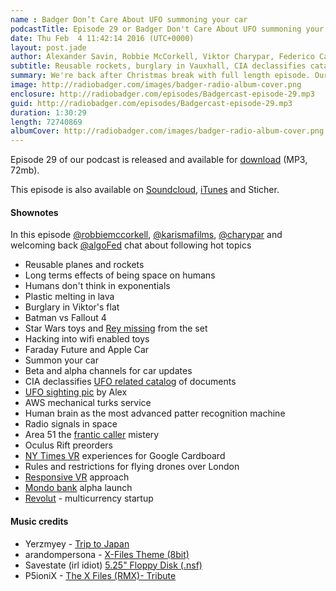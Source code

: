 ```yaml
---
name : Badger Don’t Care About UFO summoning your car
podcastTitle: Episode 29 or Badger Don't Care About UFO summoning your car
date: Thu Feb  4 11:42:14 2016 (UTC+0000)
layout: post.jade
author: Alexander Savin, Robbie McCorkell, Viktor Charypar, Federico Capaldo
subtitle: Reusable rockets, burglary in Vauxhall, CIA declassifies catalogs of UFO related documents, AWS mechanical turks, NY Times VR, Oculus preorders, Mondo bank alpha launch, Revolut, Faraday Future, Apple Car, radio signals in space. More details and links with shownotes can be found on our site http://www.radiobadger.com
summary: We're back after Christmas break with full length episode. Our hosts Robbie McCorkell, Alex Savin, Viktor Charypar and welcoming back Federico Capaldo will talk from the shed on Old Street about reusable rockets, burglary in Vauxhall, CIA declassifies catalogs of UFO related documents, AWS mechanical turks, NY Times VR, Oculus preorders, Mondo bank alpha launch, Revolut, Faraday Future, Apple Car, radio signals in space. More details and links with shownotes can be found on our site http://www.radiobadger.com
image: http://radiobadger.com/images/badger-radio-album-cover.png
enclosure: http://radiobadger.com/episodes/Badgercast-episode-29.mp3
guid: http://radiobadger.com/episodes/Badgercast-episode-29.mp3
duration: 1:30:29
length: 72740869
albumCover: http://radiobadger.com/images/badger-radio-album-cover.png
---
```


Episode 29 of our podcast is released and available for [download](http://radiobadger.com/episodes/Badgercast-episode-29.mp3) (MP3, 72mb).

This episode is also available on [Soundcloud](https://soundcloud.com/karismafilms/radio-badger-episode-29), [iTunes](https://itunes.apple.com/gb/podcast/radio-badger-tech-podcast/id918884643?mt=2) and Sticher.

#### Shownotes

In this episode [@robbiemccorkell](https://twitter.com/robbiemccorkell), [@karismafilms](https://twitter.com/karismafilms),  [@charypar](https://twitter.com/charypar) and welcoming back [@algoFed](https://twitter.com/algofed) chat about following hot topics

* Reusable planes and rockets
* Long terms effects of being space on humans
* Humans don't think in exponentials
* Plastic melting in lava
* Burglary in Viktor's flat
* Batman vs Fallout 4
* Star Wars toys and [Rey missing](http://www.hypable.com/star-wars-toymakers-specifically-directed-to-exclude-rey/) from the set
* Hacking into wifi enabled toys
* Faraday Future and Apple Car
* Summon your car
* Beta and alpha channels for car updates
* CIA declassifies [UFO related catalog](http://www.foia.cia.gov/collection/ufos-fact-or-fiction) of documents
* [UFO sighting pic](http://ic.pics.livejournal.com/cgtalk/2924565/77990/77990_original.jpg) by Alex
* AWS mechanical turks service
* Human brain as the most advanced patter recognition machine
* Radio signals in space
* Area 51 the [frantic caller](https://www.youtube.com/watch?v=ee3bld4lTG0) mistery
* Oculus Rift preorders
* [NY Times VR](http://www.nytimes.com/newsgraphics/2015/nytvr/) experiences for Google Cardboard
* Rules and restrictions for flying drones over London
* [Responsive VR](http://smus.com/responsive-vr/) approach
* [Mondo bank](https://getmondo.co.uk/) alpha launch
* [Revolut](https://revolut.com/) - multicurrency startup

#### Music credits

* Yerzmyey - [Trip to Japan](https://soundcloud.com/yerzmyey/yerzmyey-trip-to-japan)
* arandompersona - [X-Files Theme (8bit)](https://soundcloud.com/arandompersona/x-files-theme-8bit)
* Savestate (irl idiot) [5.25" Floppy Disk (.nsf)](https://soundcloud.com/savestate/floppy-disk-nsf)
* P5ioniX - [The X Files (RMX)- Tribute](https://soundcloud.com/p5ionix/psionix-the-x-files-rmx)
